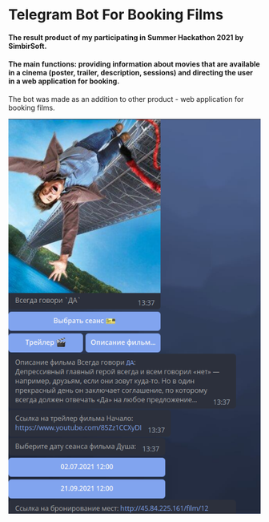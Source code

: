 # Telegram Bot For Booking Films

#### The result product of my participating in Summer Hackathon 2021 by SimbirSoft. 

#### The main functions: providing information about movies that are available in a cinema (poster, trailer, description, sessions) and directing the user in a web application for booking.

 The bot was made as an addition to other product - web application for booking films.

![](https://github.com/anamrzv/Booking-Films-TelegramBot/blob/master/image.png)
